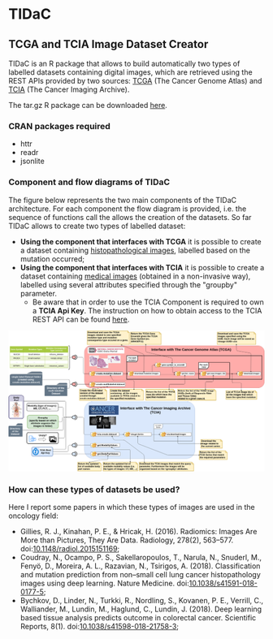 # TIDaC #
## TCGA and TCIA Image Dataset Creator ##
TIDaC is an R package that allows to build automatically two types of labelled datasets containing digital images, which are retrieved using the REST APIs provided by two sources: [TCGA](https://cancergenome.nih.gov/) (The Cancer Genome Atlas) and [TCIA](http://www.cancerimagingarchive.net/) (The Cancer Imaging Archive). 

The tar.gz R package can be downloaded [here](https://github.com/uazadi/TIDaC/releases).

### CRAN packages required
* httr
* readr
* jsonlite

### Component and flow diagrams of TIDaC
The figure below represents the two main components of the TIDaC architecture. For each component the flow diagram is provided, i.e. the sequence of functions call the allows the creation of the datasets.
So far TIDaC allows to create two types of labelled dataset:
* __Using the component that interfaces with TCGA__ it is possible to create a dataset containing [histopathological images](https://en.wikipedia.org/wiki/Histopathology), labelled based on the mutation occurred;
* __Using the component that interfaces with TCIA__ it is possible to create a dataset containing [medical images](https://en.wikipedia.org/wiki/Medical_imaging) (obtained in a non-invasive way), labelled using several attributes specified through the "groupby" parameter. 
  * Be aware that in order to use the TCIA Component is required to own a __TCIA Api Key__. The instruction on how to obtain access to the TCIA REST API can be found [here](https://wiki.cancerimagingarchive.net/display/Public/TCIA+Programmatic+Interface+%28REST+API%29+Usage+Guide).

<p align="center">
  <img src="https://github.com/uazadi/TIDaC/blob/master/docs/TIDaC_doc.png">
</p>

### How can these types of datasets be used?
Here I report some papers in which these types of images are used in the oncology field:
* Gillies, R. J., Kinahan, P. E., & Hricak, H. (2016). Radiomics: Images Are More than Pictures, They Are Data. Radiology, 278(2), 563–577. doi:[10.1148/radiol.2015151169](https://doi.org/10.1148/radiol.2015151169); 
* Coudray, N., Ocampo, P. S., Sakellaropoulos, T., Narula, N., Snuderl, M., Fenyö, D., Moreira, A. L., Razavian, N., Tsirigos, A. (2018). Classification and mutation prediction from non–small cell lung cancer histopathology images using deep learning. Nature Medicine. doi:[10.1038/s41591-018-0177-5](https://doi.org/10.1038/s41591-018-0177-5);
* Bychkov, D., Linder, N., Turkki, R., Nordling, S., Kovanen, P. E., Verrill, C., Walliander, M., Lundin, M., Haglund, C.,  Lundin, J. (2018). Deep learning based tissue analysis predicts outcome in colorectal cancer. Scientific Reports, 8(1). doi:[10.1038/s41598-018-21758-3](https://doi.org/10.1038/s41598-018-21758-3);

